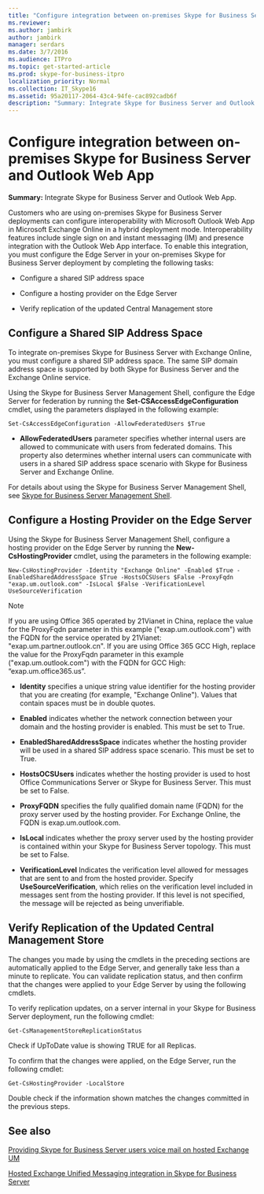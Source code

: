 ```yaml
---
title: "Configure integration between on-premises Skype for Business Server and Outlook Web App"
ms.reviewer: 
ms.author: jambirk
author: jambirk
manager: serdars
ms.date: 3/7/2016
ms.audience: ITPro
ms.topic: get-started-article
ms.prod: skype-for-business-itpro
localization_priority: Normal
ms.collection: IT_Skype16
ms.assetid: 95a20117-2064-43c4-94fe-cac892cadb6f
description: "Summary: Integrate Skype for Business Server and Outlook Web App."
---
```


# Configure integration between on-premises Skype for Business Server and Outlook Web App

**Summary:** Integrate Skype for Business Server and Outlook Web App.

Customers who are using on-premises Skype for Business Server deployments can configure interoperability with Microsoft Outlook Web App in Microsoft Exchange Online in a hybrid deployment mode. Interoperability features include single sign on and instant messaging (IM) and presence integration with the Outlook Web App interface. To enable this integration, you must configure the Edge Server in your on-premises Skype for Business Server deployment by completing the following tasks:

- Configure a shared SIP address space

- Configure a hosting provider on the Edge Server

- Verify replication of the updated Central Management store

## Configure a Shared SIP Address Space

To integrate on-premises Skype for Business Server with Exchange Online, you must configure a shared SIP address space. The same SIP domain address space is supported by both Skype for Business Server and the Exchange Online service.

Using the Skype for Business Server Management Shell, configure the Edge Server for federation by running the **Set-CSAccessEdgeConfiguration** cmdlet, using the parameters displayed in the following example:

```
Set-CsAccessEdgeConfiguration -AllowFederatedUsers $True
```

- **AllowFederatedUsers** parameter specifies whether internal users are allowed to communicate with users from federated domains. This property also determines whether internal users can communicate with users in a shared SIP address space scenario with Skype for Business Server and Exchange Online.

For details about using the Skype for Business Server Management Shell, see [Skype for Business Server Management Shell](../../manage/management-shell.md).

## Configure a Hosting Provider on the Edge Server

Using the Skype for Business Server Management Shell, configure a hosting provider on the Edge Server by running the **New-CsHostingProvider** cmdlet, using the parameters in the following example:

```
New-CsHostingProvider -Identity "Exchange Online" -Enabled $True -EnabledSharedAddressSpace $True -HostsOCSUsers $False -ProxyFqdn "exap.um.outlook.com" -IsLocal $False -VerificationLevel UseSourceVerification
```

> [!NOTE]
> If you are using Office 365 operated by 21Vianet in China, replace the value for the ProxyFqdn parameter in this example ("exap.um.outlook.com") with the FQDN for the service operated by 21Vianet: "exap.um.partner.outlook.cn". If you are using Office 365 GCC High, replace the value for the ProxyFqdn parameter in this example ("exap.um.outlook.com") with the FQDN for GCC High: “exap.um.office365.us”.

- **Identity** specifies a unique string value identifier for the hosting provider that you are creating (for example, "Exchange Online"). Values that contain spaces must be in double quotes.

- **Enabled** indicates whether the network connection between your domain and the hosting provider is enabled. This must be set to True.

- **EnabledSharedAddressSpace** indicates whether the hosting provider will be used in a shared SIP address space scenario. This must be set to True.

- **HostsOCSUsers** indicates whether the hosting provider is used to host Office Communications Server or Skype for Business Server. This must be set to False.

- **ProxyFQDN** specifies the fully qualified domain name (FQDN) for the proxy server used by the hosting provider. For Exchange Online, the FQDN is exap.um.outlook.com.

- **IsLocal** indicates whether the proxy server used by the hosting provider is contained within your Skype for Business Server topology. This must be set to False.

- **VerificationLevel** Indicates the verification level allowed for messages that are sent to and from the hosted provider. Specify **UseSourceVerification**, which relies on the verification level included in messages sent from the hosting provider. If this level is not specified, the message will be rejected as being unverifiable.

## Verify Replication of the Updated Central Management Store

The changes you made by using the cmdlets in the preceding sections are automatically applied to the Edge Server, and generally take less than a minute to replicate. You can validate replication status, and then confirm that the changes were applied to your Edge Server by using the following cmdlets.

To verify replication updates, on a server internal in your Skype for Business Server deployment, run the following cmdlet:

```
Get-CsManagementStoreReplicationStatus
```
Check if UpToDate value is showing TRUE for all Replicas.

To confirm that the changes were applied, on the Edge Server, run the following cmdlet:

```
Get-CsHostingProvider -LocalStore
```
Double check if the information shown matches the changes committed in the previous steps.

## See also

[Providing Skype for Business Server users voice mail on hosted Exchange UM](https://technet.microsoft.com/library/306d3fb5-231b-4f0b-b8d8-0d9083b5ed77.aspx)

[Hosted Exchange Unified Messaging integration in Skype for Business Server](https://technet.microsoft.com/library/f4de0165-da3b-499e-98fc-28ddd0db02d5.aspx)
